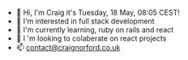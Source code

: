 - :wave:  Hi, I'm Craig it's Tuesday, 18 May, 08:05 CEST!
- :eyes:  I'm interested in full stack development
- :seedling:  I'm currently learning, ruby on rails and react
- :revolving_hearts: I 'm looking to colaberate on react projects
- :mailbox:  contact@craignorford.co.uk